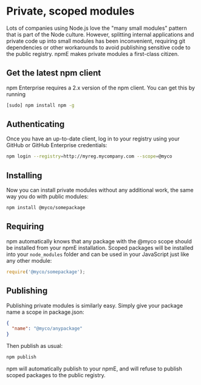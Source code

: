 <!--
order: 4
title: Using npm Enterprise
-->

# Private, scoped modules

Lots of companies using Node.js love the "many small modules" pattern that is
part of the Node culture. However, splitting internal applications and private
code up into small modules has been inconvenient, requiring git dependencies or
other workarounds to avoid publishing sensitive code to the public registry.
npmE makes private modules a first-class citizen.

## Get the latest npm client

npm Enterprise requires a 2.x version of the npm client. You can get this
by running

```sh
[sudo] npm install npm -g
 ```

## Authenticating

Once you have an up-to-date client, log in to your registry using your
GitHub or GitHub Enterprise credentials:

```sh
npm login --registry=http://myreg.mycompany.com --scope=@myco
```

## Installing

Now you can install private modules without any additional work, the same way
you do with public modules:

```sh
npm install @myco/somepackage
```

## Requiring

npm automatically knows that any package with the @myco scope should be
installed from your npmE installation. Scoped packages will be installed into
your `node_modules` folder and can be used in your JavaScript just like any
other module:

```js
require('@myco/somepackage');
```

## Publishing

Publishing private modules is similarly easy. Simply give your package
name a scope in package.json:

```json
{
  "name": "@myco/anypackage"
}
```

Then publish as usual:

```sh
npm publish
```

npm will automatically publish to your npmE, and will refuse to publish scoped
packages to the public registry.
